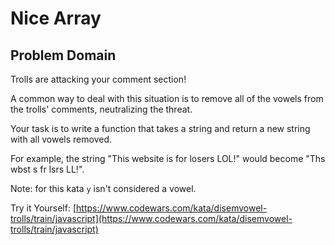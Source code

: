 # Nice Array

## Problem Domain 

Trolls are attacking your comment section!

A common way to deal with this situation is to remove all of the vowels from the trolls' comments, neutralizing the threat.

Your task is to write a function that takes a string and return a new string with all vowels removed.

For example, the string "This website is for losers LOL!" would become "Ths wbst s fr lsrs LL!".

Note: for this kata ```y``` isn't considered a vowel.

Try it Yourself: [https://www.codewars.com/kata/disemvowel-trolls/train/javascript](https://www.codewars.com/kata/disemvowel-trolls/train/javascript)